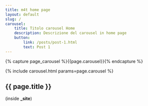 ```yaml
---
title: m4t home page
layout: default
slug: /
carousel:
    title: Titolo carousel Home
    description: Descrizione del carousel in home page
    button:
        link: /posts/post-1.html
        text: Post 1
---
```

{% capture page_carousel %}{{page.carousel}}{% endcapture %}

{% include carousel.html params=page.carousel %}
<section class="sec-1">
  <div class="container">
    <h1>{{ page.title }}</h1>
  </div>
</section>
(inside <b>_site</b>)

